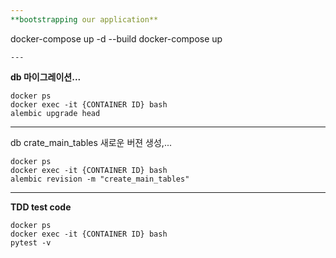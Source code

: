 ```yaml
---
**bootstrapping our application**
```
docker-compose up -d --build
docker-compose up
```
---
```


**db 마이그레이션...** 
```
docker ps
docker exec -it {CONTAINER ID} bash
alembic upgrade head
```
---
db crate_main_tables 새로운 버젼 생성,...

```
docker ps
docker exec -it {CONTAINER ID} bash
alembic revision -m "create_main_tables"
```
---

**TDD test code**
```
docker ps
docker exec -it {CONTAINER ID} bash
pytest -v
```
